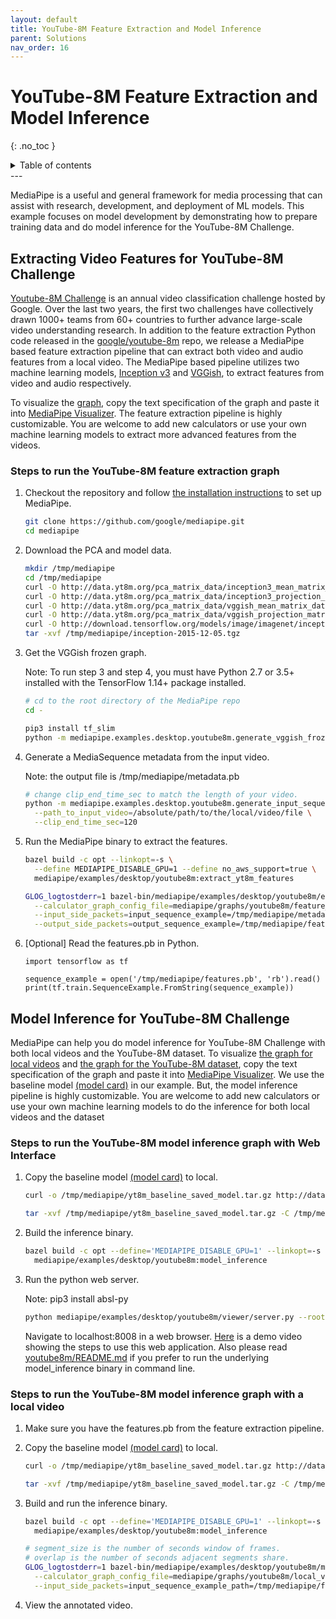 ```yaml
---
layout: default
title: YouTube-8M Feature Extraction and Model Inference
parent: Solutions
nav_order: 16
---
```


# YouTube-8M Feature Extraction and Model Inference
{: .no_toc }

<details close markdown="block">
  <summary>
    Table of contents
  </summary>
  {: .text-delta }
1. TOC
{:toc}
</details>
---

MediaPipe is a useful and general framework for media processing that can assist
with research, development, and deployment of ML models. This example focuses on
model development by demonstrating how to prepare training data and do model
inference for the YouTube-8M Challenge.

## Extracting Video Features for YouTube-8M Challenge

[Youtube-8M Challenge](https://www.kaggle.com/c/youtube8m-2019) is an annual
video classification challenge hosted by Google. Over the last two years, the
first two challenges have collectively drawn 1000+ teams from 60+ countries to
further advance large-scale video understanding research. In addition to the
feature extraction Python code released in the
[google/youtube-8m](https://github.com/google/youtube-8m/tree/master/feature_extractor)
repo, we release a MediaPipe based feature extraction pipeline that can extract
both video and audio features from a local video. The MediaPipe based pipeline
utilizes two machine learning models,
[Inception v3](https://github.com/tensorflow/models/tree/master/research/inception)
and
[VGGish](https://github.com/tensorflow/models/tree/master/research/audioset/vggish),
to extract features from video and audio respectively.

To visualize the
[graph](https://github.com/google/mediapipe/tree/master/mediapipe/graphs/youtube8m/feature_extraction.pbtxt),
copy the text specification of the graph and paste it into
[MediaPipe Visualizer](https://viz.mediapipe.dev/). The feature extraction
pipeline is highly customizable. You are welcome to add new calculators or use
your own machine learning models to extract more advanced features from the
videos.

### Steps to run the YouTube-8M feature extraction graph

1.  Checkout the repository and follow
    [the installation instructions](https://github.com/google/mediapipe/blob/master/mediapipe/docs/install.md)
    to set up MediaPipe.

    ```bash
    git clone https://github.com/google/mediapipe.git
    cd mediapipe
    ```

2.  Download the PCA and model data.

    ```bash
    mkdir /tmp/mediapipe
    cd /tmp/mediapipe
    curl -O http://data.yt8m.org/pca_matrix_data/inception3_mean_matrix_data.pb
    curl -O http://data.yt8m.org/pca_matrix_data/inception3_projection_matrix_data.pb
    curl -O http://data.yt8m.org/pca_matrix_data/vggish_mean_matrix_data.pb
    curl -O http://data.yt8m.org/pca_matrix_data/vggish_projection_matrix_data.pb
    curl -O http://download.tensorflow.org/models/image/imagenet/inception-2015-12-05.tgz
    tar -xvf /tmp/mediapipe/inception-2015-12-05.tgz
    ```

3.  Get the VGGish frozen graph.

    Note: To run step 3 and step 4, you must have Python 2.7 or 3.5+ installed
    with the TensorFlow 1.14+ package installed.

    ```bash
    # cd to the root directory of the MediaPipe repo
    cd -

    pip3 install tf_slim
    python -m mediapipe.examples.desktop.youtube8m.generate_vggish_frozen_graph
    ```

4.  Generate a MediaSequence metadata from the input video.

    Note: the output file is /tmp/mediapipe/metadata.pb

    ```bash
    # change clip_end_time_sec to match the length of your video.
    python -m mediapipe.examples.desktop.youtube8m.generate_input_sequence_example \
      --path_to_input_video=/absolute/path/to/the/local/video/file \
      --clip_end_time_sec=120
    ```

5.  Run the MediaPipe binary to extract the features.

    ```bash
    bazel build -c opt --linkopt=-s \
      --define MEDIAPIPE_DISABLE_GPU=1 --define no_aws_support=true \
      mediapipe/examples/desktop/youtube8m:extract_yt8m_features

    GLOG_logtostderr=1 bazel-bin/mediapipe/examples/desktop/youtube8m/extract_yt8m_features \
      --calculator_graph_config_file=mediapipe/graphs/youtube8m/feature_extraction.pbtxt \
      --input_side_packets=input_sequence_example=/tmp/mediapipe/metadata.pb  \
      --output_side_packets=output_sequence_example=/tmp/mediapipe/features.pb
    ```

6.  [Optional] Read the features.pb in Python.

    ```
    import tensorflow as tf

    sequence_example = open('/tmp/mediapipe/features.pb', 'rb').read()
    print(tf.train.SequenceExample.FromString(sequence_example))
    ```

## Model Inference for YouTube-8M Challenge

MediaPipe can help you do model inference for YouTube-8M Challenge with both
local videos and the YouTube-8M dataset. To visualize
[the graph for local videos](https://github.com/google/mediapipe/tree/master/mediapipe/graphs/youtube8m/local_video_model_inference.pbtxt)
and
[the graph for the YouTube-8M dataset](https://github.com/google/mediapipe/tree/master/mediapipe/graphs/youtube8m/yt8m_dataset_model_inference.pbtxt),
copy the text specification of the graph and paste it into
[MediaPipe Visualizer](https://viz.mediapipe.dev/). We use the baseline model
[(model card)](https://drive.google.com/file/d/1xTCi9-Nm9dt2KIk8WR0dDFrIssWawyXy/view)
in our example. But, the model inference pipeline is highly customizable. You
are welcome to add new calculators or use your own machine learning models to do
the inference for both local videos and the dataset

### Steps to run the YouTube-8M model inference graph with Web Interface

1.  Copy the baseline model
    [(model card)](https://drive.google.com/file/d/1xTCi9-Nm9dt2KIk8WR0dDFrIssWawyXy/view)
    to local.

    ```bash
    curl -o /tmp/mediapipe/yt8m_baseline_saved_model.tar.gz http://data.yt8m.org/models/baseline/saved_model.tar.gz

    tar -xvf /tmp/mediapipe/yt8m_baseline_saved_model.tar.gz -C /tmp/mediapipe
    ```

2.  Build the inference binary.

    ```bash
    bazel build -c opt --define='MEDIAPIPE_DISABLE_GPU=1' --linkopt=-s \
      mediapipe/examples/desktop/youtube8m:model_inference
    ```

3.  Run the python web server.

    Note: pip3 install absl-py

    ```bash
    python mediapipe/examples/desktop/youtube8m/viewer/server.py --root `pwd`
    ```

    Navigate to localhost:8008 in a web browser.
    [Here](https://drive.google.com/file/d/19GSvdAAuAlACpBhHOaqMWZ_9p8bLUYKh/view?usp=sharing)
    is a demo video showing the steps to use this web application. Also please
    read
    [youtube8m/README.md](https://github.com/google/mediapipe/tree/master/mediapipe/examples/desktop/youtube8m/README.md)
    if you prefer to run the underlying model_inference binary in command line.

### Steps to run the YouTube-8M model inference graph with a local video

1.  Make sure you have the features.pb from the feature extraction pipeline.

2.  Copy the baseline model
    [(model card)](https://drive.google.com/file/d/1xTCi9-Nm9dt2KIk8WR0dDFrIssWawyXy/view)
    to local.

    ```bash
    curl -o /tmp/mediapipe/yt8m_baseline_saved_model.tar.gz http://data.yt8m.org/models/baseline/saved_model.tar.gz

    tar -xvf /tmp/mediapipe/yt8m_baseline_saved_model.tar.gz -C /tmp/mediapipe
    ```

3.  Build and run the inference binary.

    ```bash
    bazel build -c opt --define='MEDIAPIPE_DISABLE_GPU=1' --linkopt=-s \
      mediapipe/examples/desktop/youtube8m:model_inference

    # segment_size is the number of seconds window of frames.
    # overlap is the number of seconds adjacent segments share.
    GLOG_logtostderr=1 bazel-bin/mediapipe/examples/desktop/youtube8m/model_inference \
      --calculator_graph_config_file=mediapipe/graphs/youtube8m/local_video_model_inference.pbtxt \
      --input_side_packets=input_sequence_example_path=/tmp/mediapipe/features.pb,input_video_path=/absolute/path/to/the/local/video/file,output_video_path=/tmp/mediapipe/annotated_video.mp4,segment_size=5,overlap=4
    ```

4.  View the annotated video.
